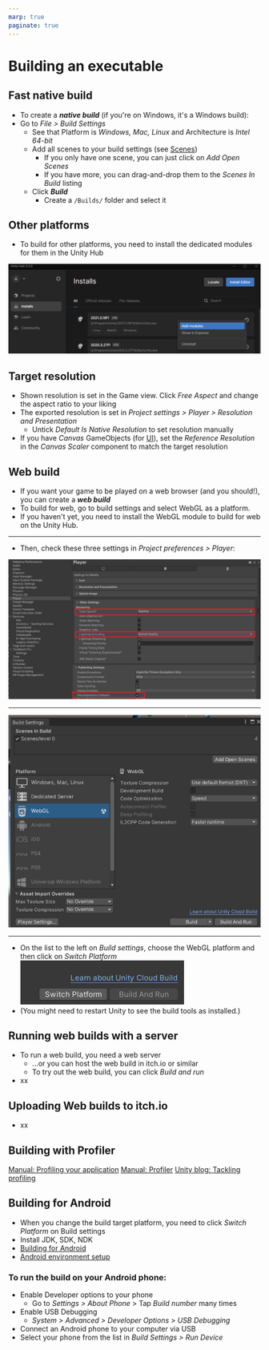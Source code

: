 ```yaml
---
marp: true
paginate: true
---
```

<!-- headingDivider: 3 -->
<!-- class: invert -->

# Building an executable

## Fast native build

* To create a ***native build*** (if you're on Windows, it's a Windows build):
* Go to *File > Build Settings*
  * See that Platform is *Windows, Mac, Linux* and Architecture is *Intel 64-bit* 
  * Add all scenes to your build settings (see [Scenes](scenes.md#building-a-game-with-multiple-scenes))
    * If you only have one scene, you can just click on *Add Open Scenes*
    * If you have more, you can drag-and-drop them to the *Scenes In Build* listing
  * Click ***Build***
    * Create a `/Builds/` folder and select it
## Other platforms


* To build for other platforms, you need to install the dedicated modules for them in the Unity Hub

![](imgs/addmodules.png)


## Target resolution

* Shown resolution is set in the Game view. Click *Free Aspect* and change the aspect ratio to your liking
* The exported resolution is set in *Project settings > Player > Resolution and Presentation*
  * Untick *Default Is Native Resolution* to set resolution manually
* If you have *Canvas* GameObjects (for [UI](UI.md)), set the *Reference Resolution* in the *Canvas Scaler* component to match the target resolution

## Web build

* If you want your game to be played on a web browser (and you should!), you can create a ***web build***
* To build for web, go to build settings and select WebGL as a platform. 
* If you haven't yet, you need to install the WebGL module to build for web on the Unity Hub.

---

* Then, check these three settings in *Project preferences > Player*:

![](imgs/web2.png)

---
![](imgs/web1.png)

---

* On the list to the left on *Build settings*, choose the WebGL platform and then click on *Switch Platform*
![](imgs/switchplatform.png)
* (You might need to restart Unity to see the build tools as installed.)

## Running web builds with a server

* To run a web build, you need a web server
  * ...or you can host the web build in itch.io or similar
  * To try out the web build, you can click *Build and run*
* xx

## Uploading Web builds to itch.io

* xx

## Building with Profiler

[Manual: Profiling your application](https://docs.unity3d.com/Manual/profiler-profiling-applications.html)
[Manual: Profiler](https://docs.unity3d.com/Manual/Profiler.html)
[Unity blog: Tackling profiling](https://blog.unity.com/technology/tackling-profiling-for-mobile-games-with-unity-and-arm)

## Building for Android

* When you change the build target platform, you need to click *Switch Platform* on Build settings
* Install JDK, SDK, NDK
* [Building for Android](https://docs.unity3d.com/Manual/android-BuildProcess.html)
* [Android environment setup](https://docs.unity3d.com/Manual/android-sdksetup.html)

### To run the build on your Android phone:
* Enable Developer options to your phone
  * Go to *Settings > About Phone* > Tap *Build number* many times
* Enable USB Debugging
  * *System > Advanced > Developer Options > USB Debugging*
* Connect an Android phone to your computer via USB
* Select your phone from the list in *Build Settings > Run Device*
